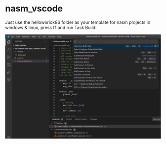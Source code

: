 # nasm_vscode
Just use the helloworldx86 folder as your template for nasm projects in windows & linux, press f1 and run Task Build:

![alt text](run_build_task.png)
